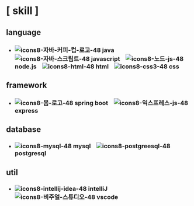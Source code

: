 # [ skill ]

## language
- ### ![icons8-자바-커피-컵-로고-48](https://github.com/user-attachments/assets/02ef5592-484a-4d6d-b042-2aeeb2a8e8e7) java &nbsp;&nbsp; ![icons8-자바-스크립트-48](https://github.com/user-attachments/assets/88394d65-dc3a-4705-8e96-313cf27e533e) javascript &nbsp;&nbsp; ![icons8-노드-js-48](https://github.com/user-attachments/assets/95723354-fe43-4cde-b9e5-c231c8ef673a) node.js &nbsp;&nbsp; ![icons8-html-48](https://github.com/user-attachments/assets/7bdfe914-9157-469a-bdf1-9bb047e90d88) html &nbsp;&nbsp; ![icons8-css3-48](https://github.com/user-attachments/assets/8a33fb8d-3687-4ecf-b116-5386b094fdf8) css

## framework
- ### ![icons8-봄-로고-48](https://github.com/user-attachments/assets/8e207415-7d5b-46ad-9368-1063e249107d) spring boot &nbsp;&nbsp; ![icons8-익스프레스-js-48](https://github.com/user-attachments/assets/5494b326-bfc7-4d03-9de1-9da0abde8021) express

## database
- ### ![icons8-mysql-48](https://github.com/user-attachments/assets/148c0145-c45f-4e55-97e9-e18ee4880953) mysql &nbsp;&nbsp; ![icons8-postgreesql-48](https://github.com/user-attachments/assets/966d0766-dc0a-4fd8-81af-4af66347b171) postgresql

## util
- ### ![icons8-intellij-idea-48](https://github.com/user-attachments/assets/abdb4127-d741-4611-86ac-6b3674d05799) intelliJ &nbsp;&nbsp; ![icons8-비주얼-스튜디오-48](https://github.com/user-attachments/assets/b8ab6929-9021-428d-8827-2a57d3d94576) vscode










